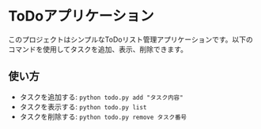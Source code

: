 # ToDoアプリケーション

このプロジェクトはシンプルなToDoリスト管理アプリケーションです。以下のコマンドを使用してタスクを追加、表示、削除できます。

## 使い方

- タスクを追加する: `python todo.py add "タスク内容"`
- タスクを表示する: `python todo.py list`
- タスクを削除する: `python todo.py remove タスク番号`
